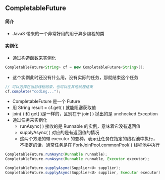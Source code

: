 ## CompletableFuture

#### 简介

- Java8 带来的一个非常好用的用于异步编程的类



#### 实例化

- 通过构造函数来实例化

```java
CompletableFuture<String> cf = new CompletableFuture<String>();
```

- 这个实例此时还没有什么用，没有实际的任务，那就结束这个任务

```java
// 可以选择在当前线程结束，也可以在其他线程结束
cf.complete("coding...");
```

-  CompletableFuture 是一个 Future
  - 用  String result = cf.get( ) 就能阻塞获取值
  - join( ) 和 get( )是一样的，区别在于 join( ) 抛出的是 unchecked Exception
- 通过任务来实例化
  - runAsync( ) 接收的是 Runnable 的实例，意味着它没有返回值
  - supplyAsync( ) 对应的是有返回值的情况
  - 这两个方法的带 executor 的变种，表示让任务在指定的线程池中执行，不指定的话，通常任务是在 ForkJoinPool.commonPool( ) 线程池中执行

```java
CompletableFuture.runAsync(Runnable runnable);
CompletableFuture.runAsync(Runnable runnable, Executor executor);

CompletableFuture.supplyAsync(Supplier<U> supplier);
CompletableFuture.supplyAsync(Supplier<U> supplier, Executor executor)
```

